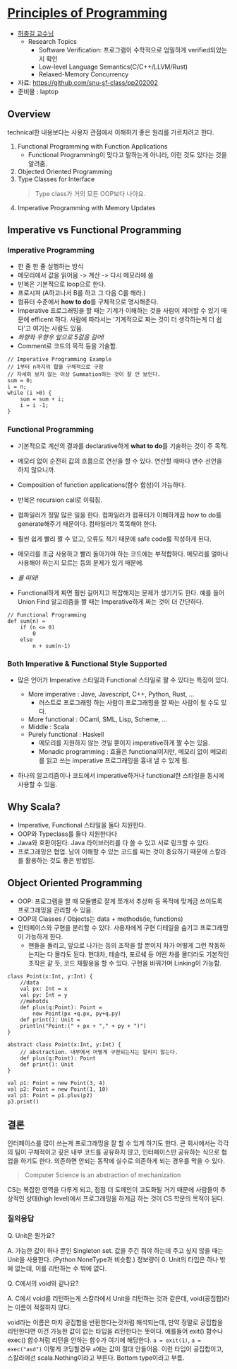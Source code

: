 # [Principles of Programming](https://sf.snu.ac.kr/courses/)

* [허충길 교수님](http://sf.snu.ac.kr/gil.hur)
  * Research Topics
    * Software Verification: 프로그램이 수학적으로 엄밀하게 verified되었는지 확인
    * Low-level Language Semantics(C/C++/LLVM/Rust)
    * Relaxed-Memory Concurrency
* 자료: https://github.com/snu-sf-class/pp202002
* 준비물 : laptop

## Overview

technical한 내용보다는 사용자 관점에서 이해하기 좋은 원리를 가르치려고 한다.

1. Functional Programming with Function Applications
   * Functional Programming이 맞다고 말하는게 아니라, 이런 것도 있다는 것을 알려줌.
2. Objected Oriented Programming
3. Type Classes for Interface
    > Type class가 거의 모든 OOP보다 나아요.
4. Imperative Programming with Memory Updates

## Imperative vs Functional Programming

### Imperative Programming

* 한 줄 한 줄 실행하는 방식
* 메모리에서 값을 읽어옴 -> 계산 -> 다시 메모리에 씀
* 반복은 기본적으로 loop으로 한다.
* 프로시져 (A하고나서 B를 하고 그 다음 C를 해라.)
* 컴퓨터 수준에서 **how to do**를 구체적으로 명시해준다.
* Imperative 프로그래밍을 할 때는 기계가 이해하는 것을 사람이 제어할 수 있기 때문에 efficent 하다. 사람에 따라서는 '기계적으로 짜는 것이 더 생각하는게 더 쉽다'고 여기는 사람도 있음.
* *좌향좌 우향우 앞으로 5걸음 걸어!*
* Comment로 코드의 목적 등을 기술함.

```
// Imperative Programming Example
// 1부터 n까지의 합을 구체적으로 구함
// 자세히 보지 않는 이상 Summation하는 것이 잘 안 보인다.
sum = 0;
i = n;
while (i >0) {
    sum = sum + i;
    i = i -1;
}
```

### Functional Programming

* 기본적으로 계산의 결과를 declarative하게 **what to do**를 기술하는 것이 주 목적.
* 메모리 없이 순전히 값의 흐름으로 연산을 할 수 있다. 연산할 때마다 변수 선언을 하지 않으니까.
* Composition of function applications(함수 합성)이 가능하다.
* 반복은 recursion call로 이뤄짐.
* 컴파일러가 정말 많은 일을 한다. 컴파일러가 컴퓨터가 이해하게끔 how to do를 generate해주기 때문이다. 컴파일러가 똑똑해야 한다.
* 훨씬 쉽게 빨리 짤 수 있고, 오류도 적기 때문에 safe code를 작성하게 된다.
* 메모리를 조금 사용하고 빨리 돌아가야 하는 코드에는 부적합하다. 메모리를 얼마나 사용해야 하는지 모르는 등의 문제가 있기 때문에.
* *물 떠와!*

* Functional하게 짜면 훨씬 길어지고 복잡해지는 문제가 생기기도 한다. 예를 들어 Union Find 알고리즘을 짤 때는 Imperative하게 짜는 것이 더 간단하다.

```
// Functional Programming
def sum(n) = 
    if (n <= 0)
        0
    else
        n + sum(n-1)
```

### Both Imperative & Functional Style Supported

* 많은 언어가 Imperative 스타일과 Functional 스타일로 짤 수 있다는 특징이 있다.
  * More imperative : Jave, Javescript, C++, Python, Rust, ...
    * 러스트로 프로그래밍 하는 사람이 프로그래밍을 잘 짜는 사람이 될 수도 있다.
  * More functional : OCaml, SML, Lisp, Scheme, ...
  * Middle : Scala
  * Purely functional : Haskell
    * 메모리를 지원하지 않는 것일 뿐이지 imperative하게 짤 수는 있음.
    * Monadic programming : 효율은 functional이지만, 메모리 없이 메모리를 읽고 쓰는 imperative 프로그래밍을 흉내 낼 수 있게 됨.

* 하나의 알고리즘이나 코드에서 imperative하거나 functional한 스타일을 동시에 사용할 수 있음.

## Why Scala?

* Imperative, Functional 스타일을 둘다 지원한다.
* OOP와 Typeclass를 둘다 지원한다다
* Java와 호환이된다. Java 라이브러리를 다 쓸 수 있고 서로 링크할 수 있다.
* 프로그래밍은 협업. 남이 이해할 수 있는 코드를 짜는 것이 중요하기 때문에 스칼라를 활용하는 것도 좋은 방법임.

## Object Oriented Programming

* OOP: 프로그램을 짤 때 모듈별로 잘게 쪼개서 추상화 등 목적에 맞게금 쓰이도록 프로그래밍을 관리할 수 있음.
* OOP의 Classes / Objects는 data + methods(ie, functions)
* 인터페이스와 구현을 분리할 수 있다. 사용자에게 구현 디테일을 숨기고 프로그래밍이 가능하게 한다.
  * 핸들을 돌리고, 앞으로 나가는 등의 조작을 할 뿐이지 차가 어떻게 그런 작동하는지는 다 몰라도 된다. 현대차, 테슬라, 포르쉐 등 어떤 차를 몰더라도 기본적인 조작은 같 듯, 코드 재활용을 할 수 있다. 구현을 바꿔가며 Linking이 가능함.

```
class Point(x:Int, y:Int) {
    //data
    val px: Int = x
    val py: Int = y
    //mehotds
    def plus(q:Point): Point =
        new Point(px +q.px, py+q.py)
    def print(): Unit =
    println("Point:(" + px + "," + py + ")")
}

abstract class Point(x:Int, y:Int) {
    // abstraction. 내부에서 어떻게 구현되는지는 알리지 않는다.
    def plus(q:Point): Point
    def print(): Unit
}

val p1: Point = new Point(3, 4)
val p2: Point = new Point(1, 10)
val p3: Point = p1.plus(p2)
p3.print()
```

## 결론

인터페이스를 많이 쓰는게 프로그래밍을 잘 할 수 있게 하기도 한다. 큰 회사에서는 각각의 팀이 구체적이고 깊은 내부 코드를 공유하지 않고, 인터페이스만 공유하는 식으로 협업을 하기도 한다. 의존하면 안되는 동작에 실수로 의존하게 되는 경우를 막을 수 있다.

> Computer Science is an abstraction of mechanization

CS는 복잡한 영역을 다루게 되고, 점점 더 도메인이 고도화될 거기 때문에 사람들이 추상적인 상태(high level)에서 프로그래밍을 하게금 하는 것이 CS 학문의 목적이 된다.

### 질의응답

Q. Unit은 뭔가요?

A. 가능한 값이 하나 뿐인 Singleton set. 값을 주긴 줘야 하는데 주고 싶지 않을 때는 Unit을 사용한다. 
(Python NoneType과 비슷함.) 정보량이 0. Unit의 타입은 하나 밖에 없는데, 이를 리턴하는 수 밖에 없다.

Q. C에서의 void와 같나요?

A. C에서 void를 리턴하는게 스칼라에서 Unit을 리턴하는 것과 같은데, void(공집합)라는 이름이 적절하지 않다.

void라는 이름은 마치 공집합을 반환한다는것처럼 해석되는데, 만약 정말로 공집합을 리턴한다면 이건 가능한 값이 없는 타입을 리턴한다는 뜻이다. 예를들어 exit() 함수나 exec() 함수처럼 리턴을 안하는 함수가 여기에 해당한다. `a = exit(1)`, `a = exec("asd")` 이렇게 코딩할경우 `a`에는 값이 절대 안들어옴. 이런 타입이 공집합이고, 스칼라에선 scala.Nothing이라고 부른다. Bottom type이라고 부름.